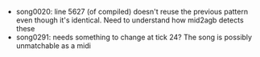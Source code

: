 * song0020: line 5627 (of compiled) doesn't reuse the previous pattern even though it's identical. Need to understand how mid2agb detects these
* song0291: needs something to change at tick 24? The song is possibly unmatchable as a midi
